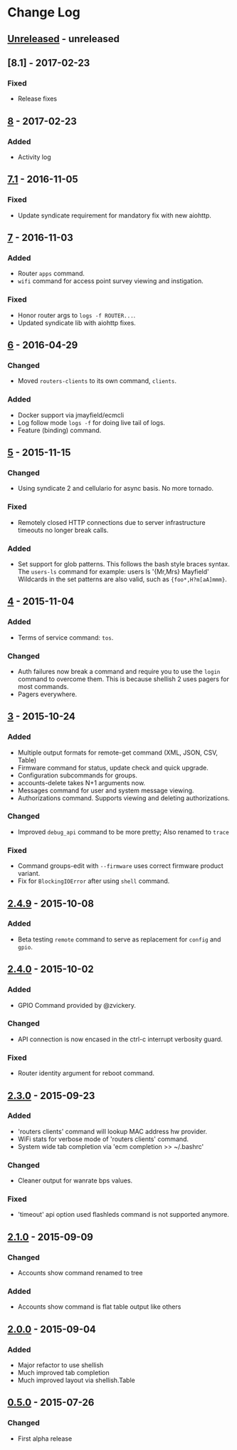 # Change Log


## [Unreleased] - unreleased

## [8.1] - 2017-02-23
### Fixed
- Release fixes


## [8] - 2017-02-23
### Added
- Activity log


## [7.1] - 2016-11-05
### Fixed
- Update syndicate requirement for mandatory fix with new aiohttp.


## [7] - 2016-11-03
### Added
- Router `apps` command.
- `wifi` command for access point survey viewing and instigation.

### Fixed
- Honor router args to `logs -f ROUTER...`.
- Updated syndicate lib with aiohttp fixes.


## [6] - 2016-04-29
### Changed
- Moved `routers-clients` to its own command, `clients`.

### Added
- Docker support via jmayfield/ecmcli
- Log follow mode `logs -f` for doing live tail of logs.
- Feature (binding) command.


## [5] - 2015-11-15
### Changed
- Using syndicate 2 and cellulario for async basis.  No more tornado.

### Fixed
- Remotely closed HTTP connections due to server infrastructure timeouts no
  longer break calls.

### Added
- Set support for glob patterns.  This follows the bash style braces syntax.
  The `users-ls` command for example:
    users ls '{Mr,Mrs} Mayfield'
  Wildcards in the set patterns are also valid, such as `{foo*,H?m[aA]mmm}`.


## [4] - 2015-11-04
### Added
- Terms of service command: `tos`.

### Changed
- Auth failures now break a command and require you to use the `login`
  command to overcome them.  This is because shellish 2 uses pagers for
  most commands.
- Pagers everywhere.


## [3] - 2015-10-24
### Added
- Multiple output formats for remote-get command (XML, JSON, CSV, Table)
- Firmware command for status, update check and quick upgrade.
- Configuration subcommands for groups.
- accounts-delete takes N+1 arguments now.
- Messages command for user and system message viewing.
- Authorizations command.  Supports viewing and deleting authorizations.

### Changed
- Improved `debug_api` command to be more pretty; Also renamed to `trace`

### Fixed
- Command groups-edit with `--firmware` uses correct firmware product variant.
- Fix for `BlockingIOError` after using `shell` command.


## [2.4.9] - 2015-10-08
### Added
- Beta testing `remote` command to serve as replacement for `config` and `gpio`.


## [2.4.0] - 2015-10-02
### Added
- GPIO Command provided by @zvickery.

### Changed
- API connection is now encased in the ctrl-c interrupt verbosity guard.

### Fixed
- Router identity argument for reboot command.


## [2.3.0] - 2015-09-23
### Added
- 'routers clients' command will lookup MAC address hw provider.
- WiFi stats for verbose mode of 'routers clients' command.
- System wide tab completion via 'ecm completion >> ~/.bashrc'

### Changed
- Cleaner output for wanrate bps values.

### Fixed
- 'timeout' api option used flashleds command is not supported anymore.


## [2.1.0] - 2015-09-09

### Changed
- Accounts show command renamed to tree

### Added
- Accounts show command is flat table output like others


## [2.0.0] - 2015-09-04
### Added
- Major refactor to use shellish
- Much improved tab completion
- Much improved layout via shellish.Table


## [0.5.0] - 2015-07-26
### Changed
- First alpha release


[unreleased]: https://github.com/mayfield/ecmcli/compare/v8...HEAD
[8]: https://github.com/mayfield/ecmcli/compare/v7.1...v8
[7.1]: https://github.com/mayfield/ecmcli/compare/v7...v7.1
[7]: https://github.com/mayfield/ecmcli/compare/v6...v7
[6]: https://github.com/mayfield/ecmcli/compare/v5...v6
[5]: https://github.com/mayfield/ecmcli/compare/v4...v5
[4]: https://github.com/mayfield/ecmcli/compare/v3...v4
[3]: https://github.com/mayfield/ecmcli/compare/v2.4.9...v3
[2.4.9]: https://github.com/mayfield/ecmcli/compare/v2.4.0...v2.4.9
[2.4.0]: https://github.com/mayfield/ecmcli/compare/v2.3.0...v2.4.0
[2.3.0]: https://github.com/mayfield/ecmcli/compare/v2.1.0...v2.3.0
[2.1.0]: https://github.com/mayfield/ecmcli/compare/v2.0.0...v2.1.0
[2.0.0]: https://github.com/mayfield/ecmcli/compare/v0.5.0...v2.0.0
[0.5.0]: https://github.com/mayfield/ecmcli/compare/eb0a415fae7344860404f92e4264c8c23f4d5cb4...v0.5.0
